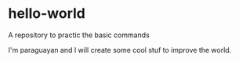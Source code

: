 # hello-world
A repository to practic the basic commands

I'm paraguayan and I will create some cool stuf to improve the world.
